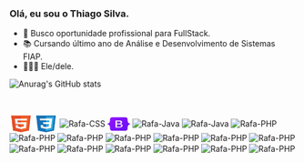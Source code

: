 ### Olá, eu sou o Thiago Silva.

- 🔭 Busco oportunidade profissional para FullStack.
- 📚 Cursando último ano de Análise e Desenvolvimento de Sistemas FIAP.
- 🧑🏿‍🦱 Ele/dele.

![Anurag's GitHub stats](https://github-readme-stats.vercel.app/api?username=thiagoviks&show_icons=true&theme=midnight-purple)
##
<div style="display: inline_block"><br>
  <img align="center" alt="Rafa-HTML" height="30" width="40" src="https://raw.githubusercontent.com/devicons/devicon/master/icons/html5/html5-original.svg">
  <img align="center" alt="Rafa-CSS" height="30" width="40" src="https://raw.githubusercontent.com/devicons/devicon/master/icons/css3/css3-original.svg">
            <img align="center" alt="Rafa-CSS" height="30" width="40" src="https://cdn.jsdelivr.net/gh/devicons/devicon@latest/icons/javascript/javascript-original.svg" />
  <img align="center" alt="Rafa-BOOTSTRAP" height="30" width="40" src="https://raw.githubusercontent.com/devicons/devicon/master/icons/bootstrap/bootstrap-original.svg">
            <img align="center" alt="Rafa-Java" height="30" width="40" src="https://cdn.jsdelivr.net/gh/devicons/devicon@latest/icons/java/java-original.svg" />
            <img align="center" alt="Rafa-Java" height="30" width="40"
            src="https://cdn.jsdelivr.net/gh/devicons/devicon@latest/icons/kotlin/kotlin-original.svg" />
            <img align="center" alt="Rafa-PHP" height="30" width="40" src="https://cdn.jsdelivr.net/gh/devicons/devicon@latest/icons/android/android-original-wordmark.svg" />
            <img align="center" alt="Rafa-PHP" height="30" width="40" src="https://cdn.jsdelivr.net/gh/devicons/devicon@latest/icons/androidstudio/androidstudio-original.svg" />
            <img align="center" alt="Rafa-PHP" height="30" width="40" src="https://cdn.jsdelivr.net/gh/devicons/devicon@latest/icons/archlinux/archlinux-original.svg" />
            <img align="center" alt="Rafa-PHP" height="30" width="40" 
              src="https://cdn.jsdelivr.net/gh/devicons/devicon@latest/icons/ohmyzsh/ohmyzsh-original.svg" />
            <img align="center" alt="Rafa-PHP" height="30" width="40" src="https://cdn.jsdelivr.net/gh/devicons/devicon@latest/icons/ssh/ssh-original-wordmark.svg" />
            <img align="center" alt="Rafa-PHP" height="30" width="40" src="https://cdn.jsdelivr.net/gh/devicons/devicon@latest/icons/csharp/csharp-original.svg" />
            <img align="center" alt="Rafa-PHP" height="30" width="40" src="https://cdn.jsdelivr.net/gh/devicons/devicon@latest/icons/dotnetcore/dotnetcore-original.svg" />
            <img align="center" alt="Rafa-PHP" height="30" width="40" src="https://cdn.jsdelivr.net/gh/devicons/devicon@latest/icons/mongodb/mongodb-original-wordmark.svg" />
            <img align="center" alt="Rafa-PHP" height="30" width="40" src="https://cdn.jsdelivr.net/gh/devicons/devicon@latest/icons/postgresql/postgresql-original-wordmark.svg" />
            <img align="center" alt="Rafa-PHP" height="30" width="40" src="https://cdn.jsdelivr.net/gh/devicons/devicon@latest/icons/sqlite/sqlite-original-wordmark.svg" />
            <img  align="center" alt="Rafa-PHP" height="30" width="40" src="https://cdn.jsdelivr.net/gh/devicons/devicon@latest/icons/swagger/swagger-original-wordmark.svg" />
            <img  align="center" alt="Rafa-PHP" height="30" width="40" src="https://cdn.jsdelivr.net/gh/devicons/devicon@latest/icons/oracle/oracle-original.svg" />
            <img  align="center" alt="Rafa-PHP" height="30" width="40" src="https://cdn.jsdelivr.net/gh/devicons/devicon@latest/icons/sqldeveloper/sqldeveloper-original.svg" />

</div>
